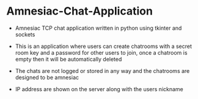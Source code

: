 # Amnesiac-Chat-Application
- Amnesiac TCP chat application written in python using tkinter and sockets

- This is an application where users can create chatrooms with a secret room key and a password for other users to join, 
  once a chatroom is empty then it will be automatically deleted
- The chats are not logged or stored in any way and the chatrooms are designed to be amnesiac
- IP address are shown on the server along with the users nickname
